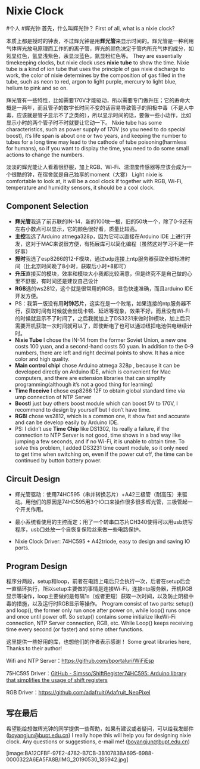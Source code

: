 # Nixie Clock
#个人 #辉光钟
首先，什么叫辉光钟？
First of all, what is a nixie clock?

本质上都是授时的钟表，不过辉光钟是用**辉光管**来显示时间的。辉光管是一种利用气体辉光放电原理而工作的的离子管，辉光的颜色决定于管内所充气体的成分，如氖显红色，氩显浅紫色，汞显淡蓝色，氦显粉红色等。
They are essentially timekeeping clocks, but nixie clock uses **nixie tube** to show the time. Nixie tube is a kind of ion tube that uses the principle of gas nixie discharge to work, the color of nixie determines by the composition of gas filled in the tube, such as neon to red,  argon to light purple, mercury to light blue, helium to pink and so on.

辉光管有一些特性，比如需要170V才能驱动，所以需要专门做升压；它的寿命大概是一两年，而且管子的数字长时间不变的话容易导致管子的阴极中毒（不是人中毒，应该就是管子显示不了之类的），所以显示时间的话，要做一些小动作，比如显示小时的两个管子时不时就要让它动一下。
Nixie tube has some characteristics, such as power supply of 170V (so you need to do special boost), it’s life span is about one or two years, and keeping the number to tubes for a long time may lead to the cathode of tube poisoning(harmless for humans), so if you want to display the time, you need to do some small actions to change the numbers.

淡淡的辉光能让人看着很舒服，加上RGB、Wi-Fi、温湿度传感器等应该会成为一个很酷的钟，在宿舍就是自己独享的moment（大雾）
Light nixie is comfortable to look at, it will be a cool clock if together with RGB, Wi-Fi, temperature and humidity sensors, it should be a cool clock.


## Component Selection
* **辉光管**我选了前苏联的IN-14，新的100块一根，旧的50块一个，除了0-9还有左右小数点可以显示，它的颜色很好看，质量比较高。
* **主控**我选了Arduino atmega328p，因为它可以直接在Arduino IDE 上进行开发，这对于MAC来说很方便，有拓展库可以简化编程（虽然这对学习不是一件好事）
* **授时**我选了esp8266的12-F模块，通过udp连接上ntp服务器获取全球标准时间（比北京时间晚了8小时，获取后小时+8即可）
* **升压**直接买的模块，效率和模块大小我都比较满意，但是终究不是自己做的心里不舒服，有时间还是建议自己设计
* **RGB**选的ws2812，这个就是很常用的RGB，显色快速准确，而且arduino IDE开发方便。
* PS：我第一版没有用**时钟芯片**，这实在是一个败笔，如果连接的ntp服务器不行，获取时间有时候就会出现卡顿、延迟等现象，效果不好，而且没有Wi-Fi的时候就显示不了时间了，之后我就加上了DS3231来做时钟模块，加上后只需要开机获取一次时间就可以了，即使断电了也可以通过纽扣电池供电继续计时。
* **Nixie Tube** I chose the IN-14 from the former Soviet Union, a new one costs 100 yuan, and a second-hand costs 50 yuan. In addition to the 0-9 numbers, there are left and right decimal points to show. It has a nice color and high quality.
* **Main control chip**I chose Arduino atmega 328p , because it can be developed directly on Arduino IDE, which is convenient for Mac computers, and there are extension libraries that can simplify programming(although it’s not a good thing for learning)
* **Time Receive** I chose esp8266 12F to obtain global standard time via ump connection of NTP Server
* **Boost**I just buy others boost module which can boost 5V to 170V, I recommend to design by yourself but I don’t have time.
* **RGB**I chose ws2812, which is a common one, it show fast and accurate and can be develop easily by Arduino IDE.
* PS: I didn’t use **Time Chip** like DS1302, Its really a failure, if the connection to NTP Server is not good, time shows in a bad way like jumping a few seconds, and if no Wi-Fi, it is unable to obtain time. To solve this problem, I added  DS3231 time count module, so it only need to get time when switching on, even if the power cut off, the time can be continued by button battery power.

## Circuit Design
* 辉光管驱动：使用74HC595（串并转换芯片）+A42三极管（耐高压）来驱动。用他们的原因是74HC595用3个IO口来操作很多很多辉光管，三极管起一个开关作用。

* 最小系统看使用的主控而定；用了一个转串口芯片CH340使得可以用usb烧写程序，usb口处放一个自恢复保险丝来做一些电路保护。
* Nixie Clock Driver: 74HC595 + A42triode, easy to design and saving IO ports.

## Program Design
程序分两段，setup和loop，前者在电路上电后只会执行一次，后者在setup后会一直循环执行，所以setup主要做的事情是连接Wi-Fi，连接ntp服务器，开机RGB显示等操作，loop主要做的是每隔1s（或者更短）获取一次时间，以及防止阴极中毒的措施，以及运行时RGB显示等操作。
Program consist of two parts: setup() and loop(), the former only run once after power on, while loop() runs once and once until power off. So setup() contains some initialize likeWi-Fi connection, NTP Server connection, RGB, etc. While Loop() keeps receiving time  every second (or faster) and some other functions.

这里提供一些好用的库，也想他们的作者表示感谢！
Some great libraries here, Thanks to their author!

Wifi and NTP Server：https://github.com/bportaluri/WiFiEsp

75HC595 Driver：[GitHub - Simsso/ShiftRegister74HC595: Arduino library that simplifies the usage of shift registers](https://github.com/Simsso/ShiftRegister74HC595)

RGB Driver：https://github.com/adafruit/Adafruit_NeoPixel

## 写在最后
希望能给想做辉光钟的同学提供一些帮助，如果有建议或者疑问，可以给我发邮件(boyangjun@bupt.edu.cn)
I really hope this will help you for designing nixie clock. Any questions or suggestions, e-mail me! (boyangjun@bupt.edu.cn)



[image:BA12CFBF-97E2-4782-B7CB-3B10783BA695-6988-0000322A6EA5FA8B/IMG_20190530_185942.jpg]
